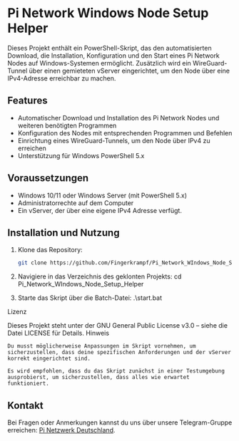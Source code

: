 # Pi Network Windows Node Setup Helper

Dieses Projekt enthält ein PowerShell-Skript, das den automatisierten Download, die Installation, Konfiguration und den Start eines Pi Network Nodes auf Windows-Systemen ermöglicht. Zusätzlich wird ein WireGuard-Tunnel über einen gemieteten vServer eingerichtet, um den Node über eine IPv4-Adresse erreichbar zu machen.

## Features
- Automatischer Download und Installation des Pi Network Nodes und weiteren benötigten Programmen
- Konfiguration des Nodes mit entsprechenden Programmen und Befehlen
- Einrichtung eines WireGuard-Tunnels, um den Node über IPv4 zu erreichen
- Unterstützung für Windows PowerShell 5.x

## Voraussetzungen
- Windows 10/11 oder Windows Server (mit PowerShell 5.x)
- Administratorrechte auf dem Computer
- Ein vServer, der über eine eigene IPv4 Adresse verfügt.

## Installation und Nutzung

1. Klone das Repository:
   ```bash
   git clone https://github.com/Fingerkrampf/Pi_Network_WIndows_Node_Setup_Helper.git

2. Navigiere in das Verzeichnis des geklonten Projekts:
   cd Pi_Network_WIndows_Node_Setup_Helper
   
3. Starte das Skript über die Batch-Datei:
   .\start.bat

Lizenz

Dieses Projekt steht unter der GNU General Public License v3.0 – siehe die Datei LICENSE für Details.
Hinweis

    Du musst möglicherweise Anpassungen im Skript vornehmen, um sicherzustellen, dass deine spezifischen Anforderungen und der vServer korrekt eingerichtet sind.

    Es wird empfohlen, dass du das Skript zunächst in einer Testumgebung ausprobierst, um sicherzustellen, dass alles wie erwartet funktioniert.

   ## Kontakt
Bei Fragen oder Anmerkungen kannst du uns über unsere Telegram-Gruppe erreichen: [Pi Netzwerk Deutschland](https://t.me/pinetzwerkdeutschland).
